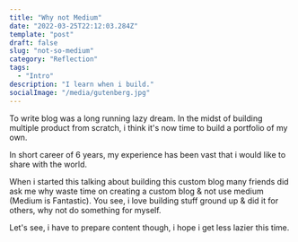 ```yaml
---
title: "Why not Medium"
date: "2022-03-25T22:12:03.284Z"
template: "post"
draft: false
slug: "not-so-medium"
category: "Reflection"
tags:
  - "Intro"
description: "I learn when i build."
socialImage: "/media/gutenberg.jpg"
---
```


To write blog was a long running lazy dream. In the midst of building multiple product from scratch, i think it's now time to build a portfolio of my own.

In short career of 6 years, my experience has been vast that i would like to share with the world.

When i started this talking about building this custom blog many friends did ask me why waste time on creating a custom blog & not use medium (Medium is Fantastic). You see, i love building stuff ground up & did it for others, why not do something for myself.

Let's see, i have to prepare content though, i hope i get less lazier this time.
